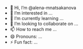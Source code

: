 - 👋 Hi, I’m @alena-mnatsakanova
- 👀 I’m interested in ...
- 🌱 I’m currently learning ...
- 💞️ I’m looking to collaborate on ...
- 📫 How to reach me ...
- 😄 Pronouns: ...
- ⚡ Fun fact: ...

<!---
alena-mnatsakanova/alena-mnatsakanova is a ✨ special ✨ repository because its `README.md` (this file) appears on your GitHub profile.
You can click the Preview link to take a look at your changes.
--->

